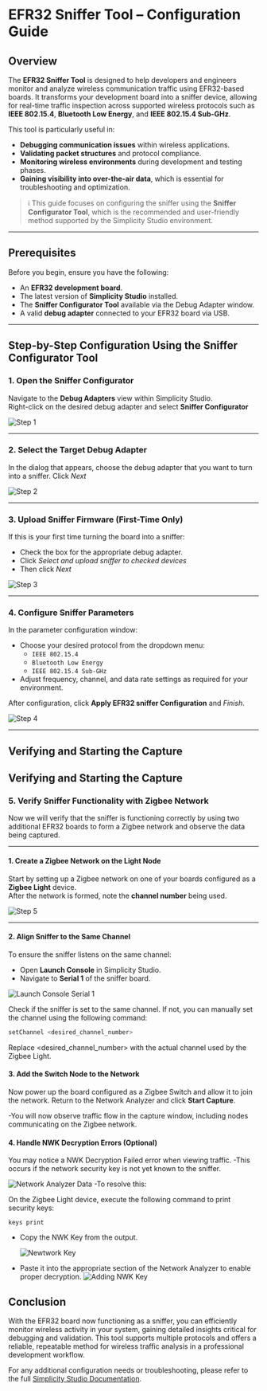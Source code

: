# EFR32 Sniffer Tool – Configuration Guide

## Overview

The **EFR32 Sniffer Tool** is designed to help developers and engineers monitor and analyze wireless communication traffic using EFR32-based boards. It transforms your development board into a sniffer device, allowing for real-time traffic inspection across supported wireless protocols such as **IEEE 802.15.4**, **Bluetooth Low Energy**, and **IEEE 802.15.4 Sub-GHz**.

This tool is particularly useful in:

- **Debugging communication issues** within wireless applications.
- **Validating packet structures** and protocol compliance.
- **Monitoring wireless environments** during development and testing phases.
- **Gaining visibility into over-the-air data**, which is essential for troubleshooting and optimization.

> ℹ️ This guide focuses on configuring the sniffer using the **Sniffer Configurator Tool**, which is the recommended and user-friendly method supported by the Simplicity Studio environment.

---

## Prerequisites

Before you begin, ensure you have the following:

- An **EFR32 development board**.
- The latest version of **Simplicity Studio** installed.
- The **Sniffer Configurator Tool** available via the Debug Adapter window.
- A valid **debug adapter** connected to your EFR32 board via USB.

---

## Step-by-Step Configuration Using the Sniffer Configurator Tool

### 1. Open the Sniffer Configurator

Navigate to the **Debug Adapters** view within Simplicity Studio.  
Right-click on the desired debug adapter and select **Sniffer Configurator**


![Step 1](images/sniffer-step1.png)

---

### 2. Select the Target Debug Adapter

In the dialog that appears, choose the debug adapter that you want to turn into a sniffer. Click *Next*

![Step 2](images/sinffer-step2.png)

---

### 3. Upload Sniffer Firmware (First-Time Only)

If this is your first time turning the board into a sniffer:

- Check the box for the appropriate debug adapter.
- Click *Select and upload sniffer to checked devices*
- Then click *Next*


![Step 3](images/sniffer-step3.png)

---

### 4. Configure Sniffer Parameters

In the parameter configuration window:

- Choose your desired protocol from the dropdown menu:
  - `IEEE 802.15.4`
  - `Bluetooth Low Energy`
  - `IEEE 802.15.4 Sub-GHz`
- Adjust frequency, channel, and data rate settings as required for your environment.

After configuration, click **Apply EFR32 sniffer Configuration** and *Finish*.


![Step 4](images/sniffer-step4.png)

---

## Verifying and Starting the Capture

## Verifying and Starting the Capture

### 5. Verify Sniffer Functionality with Zigbee Network

Now we will verify that the sniffer is functioning correctly by using two additional EFR32 boards to form a Zigbee network and observe the data being captured.

---

#### 1. Create a Zigbee Network on the Light Node

Start by setting up a Zigbee network on one of your boards configured as a **Zigbee Light** device.  
After the network is formed, note the **channel number** being used.

![Step 5](images/sniffer-step5.png)

---

#### 2. Align Sniffer to the Same Channel

To ensure the sniffer listens on the same channel:

- Open **Launch Console** in Simplicity Studio.
- Navigate to **Serial 1** of the sniffer board.

![Launch Console Serial 1](images/sniffer-step6.png)

Check if the sniffer is set to the same channel. If not, you can manually set the channel using the following command:

```bash
setChannel <desired_channel_number>
```
Replace <desired_channel_number> with the actual channel used by the Zigbee Light.

#### 3. Add the Switch Node to the Network
Now power up the board configured as a Zigbee Switch and allow it to join the network.
Return to the Network Analyzer and click **Start Capture**.

-You will now observe traffic flow in the capture window, including nodes communicating on the Zigbee network.

#### 4. Handle NWK Decryption Errors (Optional)
You may notice a NWK Decryption Failed error when viewing traffic.
-This occurs if the network security key is not yet known to the sniffer.

 ![Network Analyzer Data](images/sniffer-step7.png)
-To resolve this:

On the Zigbee Light device, execute the following command to print security keys:
```
keys print
```
- Copy the NWK Key from the output.

  ![Newtwork Key](images/sniffer-step8.png)

- Paste it into the appropriate section of the Network Analyzer to enable proper decryption.
![Adding NWK Key](images/sniffer-step9.png)

## Conclusion

With the EFR32 board now functioning as a sniffer, you can efficiently monitor wireless activity in your system, gaining detailed insights critical for debugging and validation. This tool supports multiple protocols and offers a reliable, repeatable method for wireless traffic analysis in a professional development workflow.

For any additional configuration needs or troubleshooting, please refer to the full [Simplicity Studio Documentation](https://www.silabs.com/developers/simplicity-studio).









